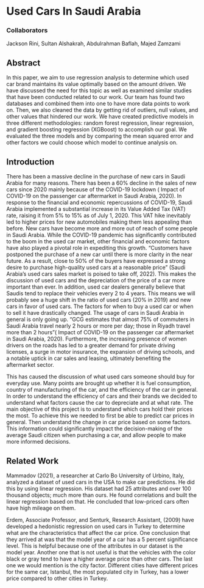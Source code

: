 # Used Cars In Saudi Arabia
### Collaborators
Jackson Rini, Sultan Alshakrah, Abdulrahman Baflah, Majed Zamzami
## Abstract
In this paper, we aim to use regression analysis to determine which used car brand maintains its value optimally based on the amount driven. We have discussed the need for this topic as well as examined similar studies that have been conducted related to our work. Our team has found two databases and combined them into one to have more data points to work on. Then, we also cleaned the data by getting rid of outliers, null values, and other values that hindered our work. We have created predictive models in three different methodologies: random forest regression, linear regression, and gradient boosting regression (XGBoost) to accomplish our goal. We evaluated the three models and by comparing the mean squared error and other factors we could choose which model to continue analysis on.
## Introduction
There has been a massive decline in the purchase of new cars in Saudi Arabia for many reasons. There has been a 60% decline in the sales of new cars since 2020 mainly because of the COVID-19 lockdown ( Impact of COVID-19 on the passenger car aftermarket in Saudi Arabia, 2020). In response to the financial and economic repercussions of COVID-19, Saudi Arabia implemented a substantial increase in its Value Added Tax (VAT) rate, raising it from 5% to 15% as of July 1, 2020. This VAT hike inevitably led to higher prices for new automobiles making them less appealing than before. New cars have become more and more out of reach of some people in Saudi Arabia. While the COVID-19 pandemic has significantly contributed to the boom in the used car market, other financial and economic factors have also played a pivotal role in expediting this growth. “Customers have postponed the purchase of a new car until there is more clarity in the near future. As a result, close to 50% of the buyers have expressed a strong desire to purchase high-quality used cars at a reasonable price” (Saudi Arabia’s used cars sales market is poised to take off, 2022). This makes the discussion of used cars and the depreciation of the price of a car more important than ever. In addition, used car dealers generally believe that Saudis tend to replace their vehicles every 2 to 4 years. This means we will probably see a huge shift in the ratio of used cars (20% in 2019) and new cars in favor of used cars. The factors for when to buy a used car or when to sell it have drastically changed. The usage of cars in Saudi Arabia in general is only going up. “GCG estimates that almost 75% of commuters in Saudi Arabia travel nearly 2 hours or more per day; those in Riyadh travel more than 2 hours”( Impact of COVID-19 on the passenger car aftermarket in Saudi Arabia, 2020). Furthermore, the increasing presence of women drivers on the roads has led to a greater demand for private driving licenses, a surge in motor insurance, the expansion of driving schools, and a notable uptick in car sales and leasing, ultimately benefiting the aftermarket sector.

This has caused the discussion of what used cars someone should buy for everyday use. Many points are brought up whether it is fuel consumption, country of manufacturing of the car, and the efficiency of the car in general. In order to understand the efficiency of cars and their brands we decided to understand what factors cause the car to depreciate and at what rate. The main objective of this project is to understand which cars hold their prices the most. To achieve this we needed to first be able to predict car prices in general. Then understand the change in car price based on some factors. This information could significantly impact the decision-making of the average Saudi citizen when purchasing a car, and allow people to make more informed decisions.
## Related Work
Mammadov (2021), a researcher at Carlo Bo University of Urbino, Italy, analyzed a dataset of used cars in the USA to make car predictions. He did this by using linear regression. His dataset had 25 attributes and over 100 thousand objects; much more than ours. He found correlations and built the linear regression based on that. He concluded that low-priced cars often have high mileage on them. 

Erdem, Associate Professor, and Senturk, Research Assistant, (2009) have developed a hedonistic regression on used cars in Turkey to determine what are the characteristics that affect the car price. One conclusion that they arrived at was that the model year of a car has a 5 percent significance level. This is helpful because one of the attributes in our dataset is the model year. Another one that is not useful is that the vehicles with the color black or gray tend to have a higher average price than other cars. The last one we would mention is the city factor. Different cities have different prices for the same car, Istanbul, the most populated city in Turkey, has a lower price compared to other cities in Turkey.
